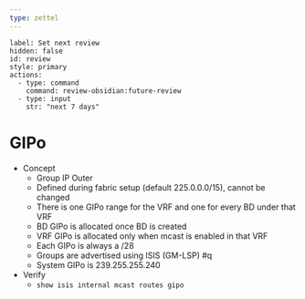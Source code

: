 ```yaml
---
type: zettel
---
```


```meta-bind-button
label: Set next review
hidden: false
id: review
style: primary
actions:
  - type: command
    command: review-obsidian:future-review
  - type: input
    str: "next 7 days"
```

# GIPo

- Concept
	- Group IP Outer
	- Defined during fabric setup (default 225.0.0.0/15), cannot be changed
	- There is one GIPo range for the VRF and one for every BD under that VRF
	- BD GIPo is allocated once BD is created
	- VRF GIPo is allocated only when mcast is enabled in that VRF
	- Each GIPo is always a /28
	- Groups are advertised using ISIS (GM-LSP) #q
	- System GIPo is 239.255.255.240
- Verify
	- `show isis internal mcast routes gipo`

